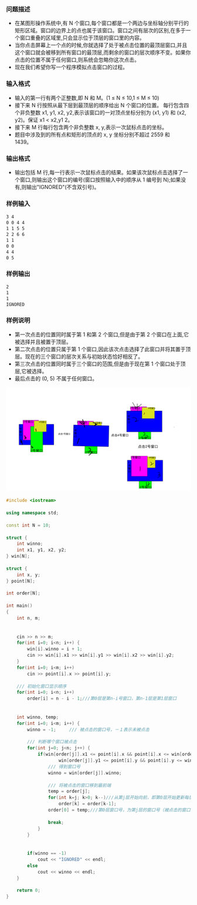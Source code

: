 ### 问题描述
* 在某图形操作系统中,有 N 个窗口,每个窗口都是一个两边与坐标轴分别平行的矩形区域。窗口的边界上的点也属于该窗口。窗口之间有层次的区别,在多于一个窗口重叠的区域里,只会显示位于顶层的窗口里的内容。
* 当你点击屏幕上一个点的时候,你就选择了处于被点击位置的最顶层窗口,并且这个窗口就会被移到所有窗口的最顶层,而剩余的窗口的层次顺序不变。如果你点击的位置不属于任何窗口,则系统会忽略你这次点击。
* 现在我们希望你写一个程序模拟点击窗口的过程。
### 输入格式
* 输入的第一行有两个正整数,即 N 和 M。(1 ≤ N ≤ 10,1 ≤ M ≤ 10)
* 接下来 N 行按照从最下层到最顶层的顺序给出 N 个窗口的位置。 每行包含四个非负整数 x1, y1, x2, y2,表示该窗口的一对顶点坐标分别为 (x1, y1) 和 (x2, y2)。保证 x1 < x2,y1 2。
* 接下来 M 行每行包含两个非负整数 x, y,表示一次鼠标点击的坐标。
* 题目中涉及到的所有点和矩形的顶点的 x, y 坐标分别不超过 2559 和　　1439。
### 输出格式
* 输出包括 M 行,每一行表示一次鼠标点击的结果。如果该次鼠标点击选择了一个窗口,则输出这个窗口的编号(窗口按照输入中的顺序从 1 编号到 N);如果没有,则输出"IGNORED"(不含双引号)。
### 样例输入
```
3 4
0 0 4 4
1 1 5 5
2 2 6 6
1 1
0 0
4 4
0 5
```
### 样例输出
```
2
1
1
IGNORED
```
### 样例说明
* 第一次点击的位置同时属于第 1 和第 2 个窗口,但是由于第 2 个窗口在上面,它被选择并且被置于顶层。
* 第二次点击的位置只属于第 1 个窗口,因此该次点击选择了此窗口并将其置于顶层。现在的三个窗口的层次关系与初始状态恰好相反了。
* 第三次点击的位置同时属于三个窗口的范围,但是由于现在第 1 个窗口处于顶层,它被选择。
* 最后点击的 (0, 5) 不属于任何窗口。


![](https://github.com/BinGYiZhanG/aoapc-book/blob/master/CCF/Images/201403-2%E7%AA%97%E5%8F%A3_%E7%94%BB%E6%9D%BF%201.jpg)




```cpp
#include <iostream>
 
using namespace std;
 
const int N = 10;
 
struct {
    int winno;
    int x1, y1, x2, y2;
} win[N];
 
struct {
    int x, y;
} point[N];
 
int order[N];
 
int main()
{
    int n, m;
 

    cin >> n >> m;
    for(int i=0; i<n; i++) {
        win[i].winno = i + 1;
        cin >> win[i].x1 >> win[i].y1 >> win[i].x2 >> win[i].y2;
    }
    for(int i=0; i<m; i++)
        cin >> point[i].x >> point[i].y;
 
    /// 初始化窗口显示顺序
    for(int i=0; i<n; i++)
        order[i] = n - i - 1;///第0层是第n-i号窗口，第n-1层是第1层窗口
 

    int winno, temp;
    for(int i=0; i<m; i++) {
        winno = -1;     /// 被点击的窗口号，－１表示未被点击
 
        /// 判断哪个窗口被点击
        for(int j=0; j<n; j++) {
            if(win[order[j]].x1 <= point[i].x && point[i].x <= win[order[j]].x2 &&
                    win[order[j]].y1 <= point[i].y && point[i].y <= win[order[j]].y2) {
                /// 得到窗口号
                winno = win[order[j]].winno;
 
                /// 将被点击的窗口移到最前端
                temp = order[j];
                for(int k=j; k>0; k--)///从第j层开始向前，即第0层开始更新每层窗口号，
                    order[k] = order[k-1];
                order[0] = temp;///第0层窗口号，为第j层的窗口号（被点击的窗口号）
 
                break;
            }
        }
 
       
        if(winno == -1)
            cout << "IGNORED" << endl;
        else
            cout << winno << endl;
    }
 
    return 0;
}

```
